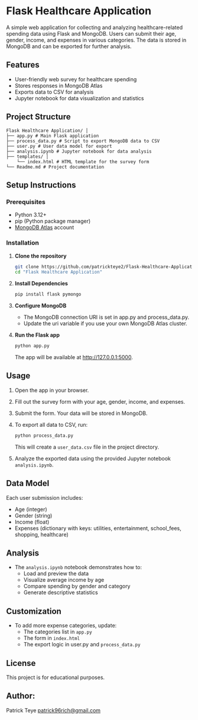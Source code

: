 # Flask Healthcare Application

A simple web application for collecting and analyzing healthcare-related spending data using Flask and MongoDB. Users can submit their age, gender, income, and expenses in various categories. The data is stored in MongoDB and can be exported for further analysis.

## Features

- User-friendly web survey for healthcare spending
- Stores responses in MongoDB Atlas
- Exports data to CSV for analysis
- Jupyter notebook for data visualization and statistics

## Project Structure

```
Flask Healthcare Application/ │ 
├── app.py # Main Flask application 
├── process_data.py # Script to export MongoDB data to CSV 
├── user.py # User data model for export
├── analysis.ipynb # Jupyter notebook for data analysis 
├── templates/ │ 
    └── index.html # HTML template for the survey form 
└── Readme.md # Project documentation
```


## Setup Instructions

### Prerequisites

- Python 3.12+
- pip (Python package manager)
- [MongoDB Atlas](https://www.mongodb.com/cloud/atlas) account

### Installation

1. **Clone the repository**

   ```sh
   git clone https://github.com/patrickteye2/Flask-Healthcare-Application.git
   cd "Flask Healthcare Application"
   ```

2. **Install Dependencies**

    ``` sh
    pip install flask pymongo
    ```

3. **Configure MongoDB**

    - The MongoDB connection URI is set in app.py and process_data.py.
    - Update the uri variable if you use your own MongoDB Atlas cluster.

4. **Run the Flask app**
    ``` sh
    python app.py
    ```

    The app will be available at http://127.0.0.1:5000.


## Usage
1. Open the app in your browser.

2. Fill out the survey form with your age, gender, income, and expenses.

3. Submit the form. Your data will be stored in MongoDB.

4. To export all data to CSV, run:
    ```sh
    python process_data.py
    ```
    This will create a `user_data.csv` file in the project directory.

5. Analyze the exported data using the provided Jupyter notebook `analysis.ipynb`.

## Data Model
Each user submission includes:

- Age (integer)
- Gender (string)
- Income (float)
- Expenses (dictionary with keys: utilities, entertainment, school_fees, shopping, healthcare)

## Analysis
- The `analysis.ipynb` notebook demonstrates how to:
    - Load and preview the data 
    - Visualize average income by age
    - Compare spending by gender and category
    - Generate descriptive statistics

## Customization
- To add more expense categories, update:
    - The categories list in `app.py`
    - The form in `index.html`
    - The export logic in user.py and `process_data.py`

## License
This project is for educational purposes.

## Author:
Patrick Teye
patrick96rich@gmail.com